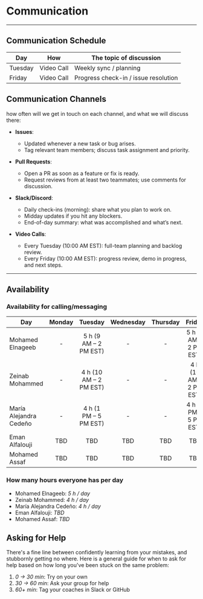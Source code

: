 <!--
    this template is for inspiration, feel free to change it however you like!

    Careful! be sure to protect your privacy when filling out this document
        everything you write here will be public
        so share only what you are comfortable sharing online
        you can share the rest in confidence with you group by another channel
-->

# Communication

---

## Communication Schedule

| Day     | How        | The topic of discussion                      |
|---------|:----------:|----------------------------------------------|
| Tuesday | Video Call | Weekly sync / planning                       |
| Friday  | Video Call | Progress check-in / issue resolution         |

## Communication Channels

how often will we get in touch on each channel, and what we will discuss there:

- **Issues**:  
  - Updated whenever a new task or bug arises.  
  - Tag relevant team members; discuss task assignment and priority.

- **Pull Requests**:  
  - Open a PR as soon as a feature or fix is ready.  
  - Request reviews from at least two teammates; use comments for discussion.

- **Slack/Discord**:  
  - Daily check-ins (morning): share what you plan to work on.  
  - Midday updates if you hit any blockers.  
  - End-of-day summary: what was accomplished and what’s next.

- **Video Calls**:  
  - Every Tuesday (10:00 AM EST): full-team planning and backlog review.  
  - Every Friday (10:00 AM EST): progress review, demo in progress, and next steps.

---

## Availability

### Availability for calling/messaging

| Day         | Monday       | Tuesday      | Wednesday    | Thursday     | Friday       | Saturday | Sunday |
|-------------|:------------:|:------------:|:------------:|:------------:|:------------:|:--------:|:------:|
| Mohamed Elnageeb        | - | 5 h (9 AM – 2 PM EST)  | -  | - | 5 h (9 AM – 2 PM EST)  |          |        |
| Zeinab Mohammed         | - | 4 h (10 AM – 2 PM EST) | - | - | 4 h (10 AM – 2 PM EST) |          |        |
| María Alejandra Cedeño  | -  | 4 h (1 PM – 5 PM EST)  | - | - | 4 h (1 PM – 5 PM EST)  |          |        |
| Eman Alfalouji          | TBD                    | TBD                    | TBD                    | TBD                    | TBD                    |          |        |
| Mohamed Assaf           | TBD                    | TBD                    | TBD                    | TBD                    | TBD                    |          |        |

### How many hours everyone has per day

- Mohamed Elnageeb: _5 h / day_
- Zeinab Mohammed: _4 h / day_
- María Alejandra Cedeño: _4 h / day_
- Eman Alfalouji: _TBD_
- Mohamed Assaf: _TBD_

## Asking for Help

There's a fine line between confidently learning from your mistakes, and
stubbornly getting no where. Here is a general guide for when to ask for help
based on how long you've been stuck on the same problem:

1. _0 → 30 min_: Try on your own  
2. _30 → 60 min_: Ask your group for help  
3. _60+ min_: Tag your coaches in Slack or GitHub
